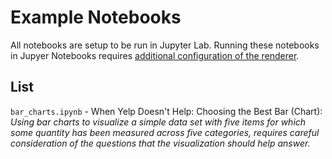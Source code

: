 # Example Notebooks

All notebooks are setup to be run in Jupyter Lab. Running these notebooks in Jupyer Notebooks requires [additional configuration of the renderer](https://altair-viz.github.io/user_guide/renderers.html#altair-renderers).

## List

`bar_charts.ipynb` - When Yelp Doesn't Help: Choosing the Best Bar (Chart): _Using _bar charts_ to visualize a simple data set with five items for which some quantity has been measured across five categories, requires careful consideration of the questions that the visualization should help answer._
